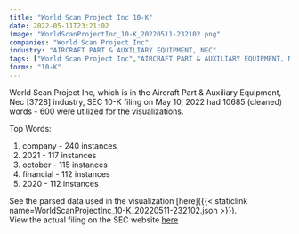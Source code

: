 ```yaml
---
title: "World Scan Project Inc 10-K"
date: 2022-05-11T23:21:02
image: "WorldScanProjectInc_10-K_20220511-232102.png"
companies: "World Scan Project Inc"
industry: "AIRCRAFT PART & AUXILIARY EQUIPMENT, NEC"
tags: ["World Scan Project Inc","AIRCRAFT PART & AUXILIARY EQUIPMENT, NEC","05-10-2022","10-K"]
forms: "10-K"
---
```

World Scan Project Inc, which is in the Aircraft Part & Auxiliary Equipment, Nec [3728] industry, SEC 10-K filing on May 10, 2022 had 10685 (cleaned) words - 600 were utilized for the visualizations.

Top Words:
1. company - 240 instances
2. 2021 - 117 instances
3. october - 115 instances
4. financial - 112 instances
5. 2020 - 112 instances


See the parsed data used in the visualization [here]({{< staticlink name=WorldScanProjectInc_10-K_20220511-232102.json >}}).  
View the actual filing on the SEC website [here](https://www.sec.gov/Archives/edgar/data/1813744/0001599916-22-000115.txt)